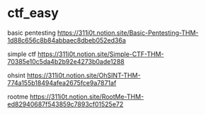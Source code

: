 # ctf_easy

basic pentesting
https://311i0t.notion.site/Basic-Pentesting-THM-1d88c656c8b84abbaec8dbeb052ed36a

simple ctf
https://311i0t.notion.site/Simple-CTF-THM-70385e10c5da4b2b92e4273b0ade1288

ohsint
https://311i0t.notion.site/OhSINT-THM-774a155b18494afea2675fce9a7871af

rootme
https://311i0t.notion.site/RootMe-THM-ed82940687f543859c7893cf01525e72
